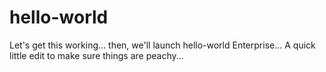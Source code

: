 # hello-world
Let's get this working... then, we'll launch hello-world Enterprise...
A quick little edit to make sure things are peachy...
